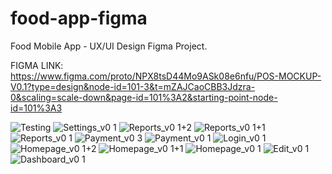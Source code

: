 # food-app-figma
Food Mobile App - UX/UI Design Figma Project.

FIGMA LINK: https://www.figma.com/proto/NPX8tsD44Mo9ASk08e6nfu/POS-MOCKUP-V0.1?type=design&node-id=101-3&t=mZAJCaoCBB3Jdzra-0&scaling=scale-down&page-id=101%3A2&starting-point-node-id=101%3A3


![Testing](https://github.com/gabrieliusjan/food-app-figma/assets/144029939/c2cf52cf-c285-4d3e-85f7-b1042f587e5b)
![Settings_v0 1](https://github.com/gabrieliusjan/food-app-figma/assets/144029939/4351f820-6bb6-45c0-9a74-5a7e7870a9c1)
![Reports_v0 1+2](https://github.com/gabrieliusjan/food-app-figma/assets/144029939/1601d841-1c27-4453-bc63-9d2ec9cccad4)
![Reports_v0 1+1](https://github.com/gabrieliusjan/food-app-figma/assets/144029939/0cfd481e-8ce2-491a-b496-7741ce4a94bc)
![Reports_v0 1](https://github.com/gabrieliusjan/food-app-figma/assets/144029939/6e0642f6-3987-4f8d-952b-a7b7b95475ed)
![Payment_v0 3](https://github.com/gabrieliusjan/food-app-figma/assets/144029939/729c2769-0bbc-4c38-b383-e8f3606f6390)
![Payment_v0 1](https://github.com/gabrieliusjan/food-app-figma/assets/144029939/2430ef58-f512-4dde-ab39-15e3b1475524)
![Login_v0 1](https://github.com/gabrieliusjan/food-app-figma/assets/144029939/21435a99-677d-42ab-8832-77fbb953f467)
![Homepage_v0 1+2](https://github.com/gabrieliusjan/food-app-figma/assets/144029939/e39c016b-6042-4c96-b2d9-d35a29229c15)
![Homepage_v0 1+1](https://github.com/gabrieliusjan/food-app-figma/assets/144029939/34fbe249-a1f7-48ed-b35a-929845232b15)
![Homepage_v0 1](https://github.com/gabrieliusjan/food-app-figma/assets/144029939/387602c6-87b5-4a46-9533-c3eea999e6b0)
![Edit_v0 1](https://github.com/gabrieliusjan/food-app-figma/assets/144029939/e21fc50f-9c33-453e-bbaf-9a80fadecf93)
![Dashboard_v0 1](https://github.com/gabrieliusjan/food-app-figma/assets/144029939/d9cef8e9-9e42-48fd-91e1-4f165f31cb28)
